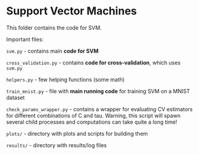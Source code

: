 Support Vector Machines
=======================

This folder contains the code for SVM.

Important files:

`svm.py` - contains main **code for SVM**

`cross_validation.py` - contains **code for cross-validation**, which uses `svm.py`

`helpers.py` - few helping functions (some math)

`train_mnist.py` - file with **main running code** for training SVM on a MNIST dataset

`check_params_wrapper.py` - contains a wrapper for evaluating CV estimators for different combinations of C and tau. Warning, this script will spawn several child processes and computations can take quite a long time!

`plots/` - directory with plots and scripts for building them

`results/` - directory with results/log files
